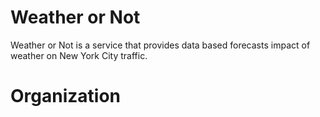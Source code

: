 # Weather or Not
Weather or Not is a service that provides data based forecasts impact of weather on New York City traffic.

# Organization


